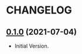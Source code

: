 # CHANGELOG

## [0.1.0](https://github.com/tyrcord/fastyle_calculator/releases/tag/0.1.0) (2021-07-04)

- Initial Version.

